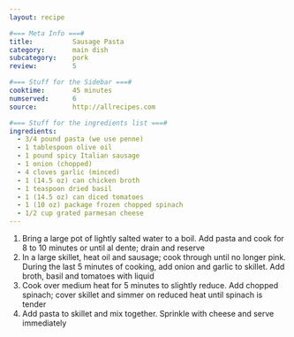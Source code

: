 ```yaml
---
layout: recipe

#=== Meta Info ===#
title: 			Sausage Pasta
category:		main dish					
subcategory:	pork
review:			5

#=== Stuff for the Sidebar ===#
cooktime:		45 minutes
numserved:		6
source:			http://allrecipes.com

#=== Stuff for the ingredients list ===#
ingredients:
  - 3/4 pound pasta (we use penne)
  - 1 tablespoon olive oil
  - 1 pound spicy Italian sausage
  - 1 onion (chopped)
  - 4 cloves garlic (minced)
  - 1 (14.5 oz) can chicken broth
  - 1 teaspoon dried basil
  - 1 (14.5 oz) can diced tomatoes
  - 1 (10 oz) package frozen chopped spinach
  - 1/2 cup grated parmesan cheese
---
```


1. Bring a large pot of lightly salted water to a boil. Add pasta and cook for 8 to 10 minutes or until al dente; drain and reserve
2. In a large skillet, heat oil and sausage; cook through until no longer pink. During the last 5 minutes of cooking, add onion and garlic to skillet. Add broth, basil and tomatoes with liquid
3. Cook over medium heat for 5 minutes to slightly reduce. Add chopped spinach; cover skillet and simmer on reduced heat until spinach is tender
4. Add pasta to skillet and mix together. Sprinkle with cheese and serve immediately
